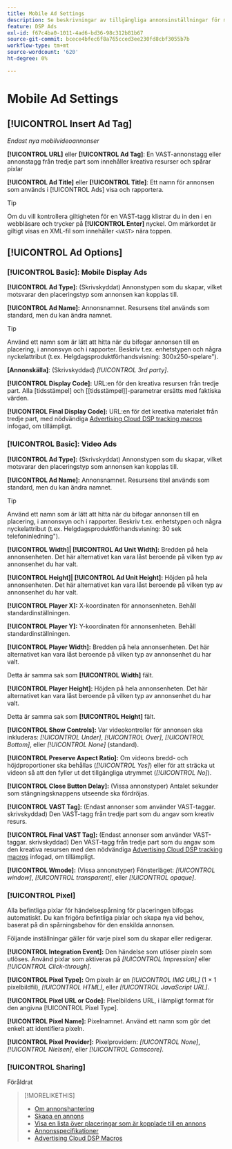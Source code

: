 ```yaml
---
title: Mobile Ad Settings
description: Se beskrivningar av tillgängliga annonsinställningar för mobilannonser.
feature: DSP Ads
exl-id: f67c4ba0-1011-4ad6-bd36-98c312b81b67
source-git-commit: bcece4bfec6f8a765cced3ee230fd8cbf3055b7b
workflow-type: tm+mt
source-wordcount: '620'
ht-degree: 0%

---
```


# Mobile Ad Settings

## [!UICONTROL Insert Ad Tag]

*Endast nya mobilvideoannonser*

**[!UICONTROL URL]** eller **[!UICONTROL Ad Tag]**: En VAST-annonstagg eller annonstagg från tredje part som innehåller kreativa resurser och spårar pixlar

**[!UICONTROL Ad Title]** eller **[!UICONTROL Title]**: Ett namn för annonsen som används i [!UICONTROL Ads] visa och rapportera.

>[!TIP]
>
> Om du vill kontrollera giltigheten för en VAST-tagg klistrar du in den i en webbläsare och trycker på **[!UICONTROL Enter]** nyckel. Om märkordet är giltigt visas en XML-fil som innehåller `<VAST>` nära toppen.

## [!UICONTROL Ad Options]

### [!UICONTROL Basic]: Mobile Display Ads

**[!UICONTROL Ad Type]:** (Skrivskyddat) Annonstypen som du skapar, vilket motsvarar den placeringstyp som annonsen kan kopplas till.

**[!UICONTROL Ad Name]:** Annonsnamnet. Resursens titel används som standard, men du kan ändra namnet.

>[!TIP]
>
> Använd ett namn som är lätt att hitta när du bifogar annonsen till en placering, i annonsvyn och i rapporter. Beskriv t.ex. enhetstypen och några nyckelattribut (t.ex. Helgdagsproduktförhandsvisning: 300x250-spelare&quot;).

**\[Annonskälla\]**: (Skrivskyddad) *[!UICONTROL 3rd party]*.

**[!UICONTROL Display Code]:** URL:en för den kreativa resursen från tredje part. Alla [tidsstämpel] och [[tidsstämpel]]-parametrar ersätts med faktiska värden.

**[!UICONTROL Final Display Code]:** URL:en för det kreativa materialet från tredje part, med nödvändiga [Advertising Cloud DSP tracking macros](/help/dsp/campaign-management/macros.md) infogad, om tillämpligt.

### [!UICONTROL Basic]: Video Ads

**[!UICONTROL Ad Type]:** (Skrivskyddat) Annonstypen som du skapar, vilket motsvarar den placeringstyp som annonsen kan kopplas till.

**[!UICONTROL Ad Name]:** Annonsnamnet. Resursens titel används som standard, men du kan ändra namnet.

>[!TIP]
>
> Använd ett namn som är lätt att hitta när du bifogar annonsen till en placering, i annonsvyn och i rapporter. Beskriv t.ex. enhetstypen och några nyckelattribut (t.ex. Helgdagsproduktförhandsvisning: 30 sek telefoninledning&quot;).

**[!UICONTROL Width]| [!UICONTROL Ad Unit Width]:** Bredden på hela annonsenheten. Det här alternativet kan vara låst beroende på vilken typ av annonsenhet du har valt.

**[!UICONTROL Height]| [!UICONTROL Ad Unit Height]:** Höjden på hela annonsenheten. Det här alternativet kan vara låst beroende på vilken typ av annonsenhet du har valt.

**[!UICONTROL Player X]:** X-koordinaten för annonsenheten. Behåll standardinställningen.

**[!UICONTROL Player Y]:** Y-koordinaten för annonsenheten. Behåll standardinställningen.

**[!UICONTROL Player Width]:** Bredden på hela annonsenheten. Det här alternativet kan vara låst beroende på vilken typ av annonsenhet du har valt.

Detta är samma sak som **[!UICONTROL Width]** fält.

**[!UICONTROL Player Height]:** Höjden på hela annonsenheten. Det här alternativet kan vara låst beroende på vilken typ av annonsenhet du har valt.

Detta är samma sak som **[!UICONTROL Height]** fält.

**[!UICONTROL Show Controls]:** Var videokontroller för annonsen ska inkluderas: *[!UICONTROL Under]*, *[!UICONTROL Over]*, *[!UICONTROL Bottom]*, eller *[!UICONTROL None]* (standard).

**[!UICONTROL Preserve Aspect Ratio]:** Om videons bredd- och höjdproportioner ska behållas (*[!UICONTROL Yes]*) eller för att sträcka ut videon så att den fyller ut det tillgängliga utrymmet (*[!UICONTROL No]*).

**[!UICONTROL Close Button Delay]:** (Vissa annonstyper) Antalet sekunder som stängningsknappens utseende ska fördröjas.

**[!UICONTROL VAST Tag]:** (Endast annonser som använder VAST-taggar. skrivskyddad) Den VAST-tagg från tredje part som du angav som kreativ resurs.

**[!UICONTROL Final VAST Tag]:** (Endast annonser som använder VAST-taggar. skrivskyddad) Den VAST-tagg från tredje part som du angav som den kreativa resursen med den nödvändiga [Advertising Cloud DSP tracking macros](/help/dsp/campaign-management/macros.md) infogad, om tillämpligt.

**[!UICONTROL Wmode]:** (Vissa annonstyper) Fönsterläget: *[!UICONTROL window]*, *[!UICONTROL transparent]*, eller *[!UICONTROL opaque]*.

### [!UICONTROL Pixel]

Alla befintliga pixlar för händelsespårning för placeringen bifogas automatiskt. Du kan frigöra befintliga pixlar och skapa nya vid behov, baserat på din spårningsbehov för den enskilda annonsen.

Följande inställningar gäller för varje pixel som du skapar eller redigerar.

**[!UICONTROL Integration Event]:** Den händelse som utlöser pixeln som utlöses. Använd pixlar som aktiveras på *[!UICONTROL Impression]* eller *[!UICONTROL Click-through]*.

**[!UICONTROL Pixel Type]:** Om pixeln är en *[!UICONTROL IMG URL]* (1 × 1 pixelbildfil), *[!UICONTROL HTML]*, eller *[!UICONTROL JavaScript URL]*.

**[!UICONTROL Pixel URL or Code]:** Pixelbildens URL, i lämpligt format för den angivna [!UICONTROL Pixel Type].

**[!UICONTROL Pixel Name]:** Pixelnamnet. Använd ett namn som gör det enkelt att identifiera pixeln.

**[!UICONTROL Pixel Provider]:** Pixelprovidern: *[!UICONTROL None]*, *[!UICONTROL Nielsen]*, eller *[!UICONTROL Comscore]*.

### [!UICONTROL Sharing]

Föråldrat

>[!MORELIKETHIS]
>
>* [Om annonshantering](ad-about.md)
>* [Skapa en annons](ad-create.md)
>* [Visa en lista över placeringar som är kopplade till en annons](/help/dsp/campaign-management/ads/ad-list-placements.md)
>* [Annonsspecifikationer](ad-specs.md)
>* [Advertising Cloud DSP Macros](/help/dsp/campaign-management/macros.md)

